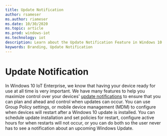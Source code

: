```yaml
---
title: Update Notification
author: rsameser
ms.author: riameser
ms.date: 10/30/2020
ms.topic: article
ms.prod: windows-iot
ms.technology: iot
description: Learn about the Update Notification Feature in Windows 10 IoT Enterprise.
keywords: Branding, Update Notification
---
```


# Update Notification
In Windows 10 IoT Enterprise, we know that having your device ready for use at all time is very important. We have many features to help you maximize control over your devices' [update notifications](https://docs.microsoft.com/windows/deployment/update/waas-wu-settings#remove-access-to-use-all-windows-update-features) to ensure that you can plan and ahead and control when updates can occur. You can use Group Policy settings, or mobile device management (MDM) to configure when devices will restart after a Windows 10 update is installed. You can schedule update installation and set policies for restart, configure active hours for when restarts will not occur, or you can do both so the user never has to see a notification about an upcoming Windows Update.
